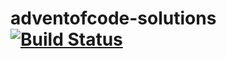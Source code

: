 # adventofcode-solutions [![Build Status](https://travis-ci.org/bolshchikov/adventofcode-solutions.svg?branch=master)](https://travis-ci.org/bolshchikov/adventofcode-solutions)